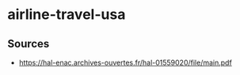 # airline-travel-usa

## Sources
- https://hal-enac.archives-ouvertes.fr/hal-01559020/file/main.pdf

